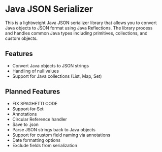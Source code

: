 # Java JSON Serializer
This is a lightweight Java JSON serializer library that allows you to convert Java objects to JSON format using Java Reflections. The library process and handles common Java types including primitives, collections, and custom objects.

## Features
* Convert Java objects to JSON strings
* Handling of null values
* Support for Java collections (List, Map, Set)

## Planned Features
* FIX SPAGHETTI CODE
* ~~Support for Set~~
* Annotations
* Circular Reference handler
* Save to .json
* Parse JSON strings back to Java objects
* Support for custom field naming via annotations
* Date formatting options
* Exclude fields from serialization